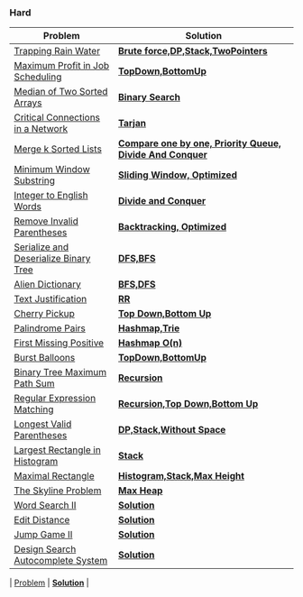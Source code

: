 ### Hard

| Problem | Solution |
| ------------ |  ------------ | 
| [Trapping Rain Water](https://leetcode.com/problems/trapping-rain-water/) | [**Brute force,DP,Stack,TwoPointers**](hard/Trapping_Rain_Water) | 
| [Maximum Profit in Job Scheduling](https://leetcode.com/problems/maximum-profit-in-job-scheduling/) | [**TopDown,BottomUp**](hard/Maximum_Profit_in_Job_Scheduling) | 
| [Median of Two Sorted Arrays](https://leetcode.com/problems/median-of-two-sorted-arrays/) | [**Binary Search**](hard/Median_of_Two_Sorted_Arrays) | 
| [Critical Connections in a Network](https://leetcode.com/problems/critical-connections-in-a-network/) | [**Tarjan**](hard/Critical_Connections_in_a_Network) | 
| [Merge k Sorted Lists](https://leetcode.com/problems/merge-k-sorted-lists/) | [**Compare one by one, Priority Queue, Divide And Conquer**](hard/Merge_k_Sorted_Lists) | 
| [Minimum Window Substring](https://leetcode.com/problems/minimum-window-substring/) | [**Sliding Window, Optimized**](hard/Minimum_Window_Substring) | 
| [Integer to English Words](https://leetcode.com/problems/integer-to-english-words/) | [**Divide and Conquer**](hard/Integer_to_English_Words) | 
| [Remove Invalid Parentheses](https://leetcode.com/problems/remove-invalid-parentheses/) | [**Backtracking, Optimized**](hard/Remove_Invalid_Parentheses) | 
| [Serialize and Deserialize Binary Tree](https://leetcode.com/problems/serialize-and-deserialize-binary-tree/) | [**DFS,BFS**](hard/Serialize_and_Deserialize_Binary_Tree) | 
| [Alien Dictionary](https://leetcode.com/problems/alien-dictionary/) | [**BFS,DFS**](hard/Alien_Dictionary) | 
| [Text Justification](https://leetcode.com/problems/text-justification/) | [**RR**](hard/Text_Justification) | 
| [Cherry Pickup](https://leetcode.com/problems/cherry-pickup/) | [**Top Down,Bottom Up**](hard/Cherry_Pickup) | 
| [Palindrome Pairs](https://leetcode.com/problems/palindrome-pairs/) | [**Hashmap,Trie**](hard/Palindrome_Pairs) | 
| [First Missing Positive](https://leetcode.com/problems/first-missing-positive/) | [**Hashmap O(n)**](hard/First_Missing_Positive) | 
| [Burst Balloons](https://leetcode.com/problems/burst-balloons/) | [**TopDown,BottomUp**](hard/Burst_Balloons) | 
| [Binary Tree Maximum Path Sum](https://leetcode.com/problems/binary-tree-maximum-path-sum/) | [**Recursion**](hard/Binary_Tree_Maximum_Path_Sum) | 
| [Regular Expression Matching](https://leetcode.com/problems/regular-expression-matching/) | [**Recursion,Top Down,Bottom Up**](hard/Regular_Expression_Matching) | 
| [Longest Valid Parentheses](https://leetcode.com/problems/longest-valid-parentheses/) | [**DP,Stack,Without Space**](hard/Longest_Valid_Parentheses) | 
| [Largest Rectangle in Histogram](https://leetcode.com/problems/largest-rectangle-in-histogram/) | [**Stack**](hard/Largest_Rectangle_in_Histogram) | 
| [Maximal Rectangle](https://leetcode.com/problems/maximal-rectangle/) | [**Histogram,Stack,Max Height**](hard/Maximal_Rectangle) | 
| [The Skyline Problem](https://leetcode.com/problems/the-skyline-problem/) | [**Max Heap**](hard/The_Skyline_Problem) | 
| [Word Search II](https://leetcode.com/problems/word-search-ii/) | [**Solution**]() | 
| [Edit Distance](https://leetcode.com/problems/edit-distance/) | [**Solution**]() | 
| [Jump Game II](https://leetcode.com/problems/jump-game-ii/) | [**Solution**]() | 
| [Design Search Autocomplete System](https://leetcode.com/problems/design-search-autocomplete-system/) | [**Solution**]() | 

| [Problem]() | [**Solution**]() | 